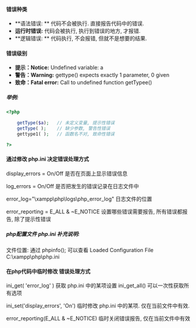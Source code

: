#### 错误种类

* **语法错误: **     代码不会被执行. 直接报告代码中的错误.
* **运行时错误:**  代码会被执行, 执行到错误的地方, 才报错.
* **逻辑错误: **     代码执行, 不会报错,  但就不是想要的结果.

#### 错误级别

* **提示：Notice:** Undefined variable: a
* **警告：Warning:** gettype\(\) expects exactly 1 parameter, 0 given    
* **致命：Fatal error:** Call to undefined function getTypee\(\) 

##### 举例:

```php
<?php

    getType($a);   // 未定义变量, 提示性错误
    getType( );    // 缺少参数, 警告性错误
    gettype1( );   // 函数名不对, 致命性错误

?>
```

#### 通过修改 php.ini  决定错误处理方式

display\_errors  = On/Off         是否在页面上显示错误信息

log\_errors = On/Off                 是否把发生的错误记录在日志文件中

error\_log="\xampp\php\logs\php\_error\_log"      日志文件的位置

error\_reporting =   E\_ALL & ~E\_NOTICE    设置哪些错误需要报告, 所有错误都报告, 除了提示性错误

##### php配置文件  php.ini  **补充说明:**

文件位置: 通过 phpinfo\(\); 可以查看   Loaded Configuration File     C:\xampp\php\php.ini

#### 在php代码中临时修改 错误处理方式

ini\_get\( 'error\_log' \)      获取 php.ini 中的某项设置     ini\_get\_all\(\) 可以一次性获取所有选项

ini\_set\('display\_errors', 'On'\)     临时修改 php.ini 中的某项. 仅在当前文件中有效.

error\_reporting\(E\_ALL & ~E\_NOTICE\)   临时关闭错误报告,  仅在当前文件中有效

